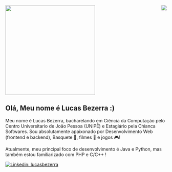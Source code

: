 <div>
<img align="right" src="[https://ibb.co/Brw8NcS](https://ibb.co/Brw8NcS"><img src="https://i.ibb.co/Brw8NcS/0264ec8b-a424-4e14-add1-88b4727d07f3.jpg)" width="280" />

## Olá, Meu nome é Lucas Bezerra :)

Meu nome é Lucas Bezerra, bacharelando em Ciência da Computação pelo Centro Universitario de João Pessoa (UNIPÊ) e Estagiário pela Chianca Softwares. Sou absolutamente apaixonado por Desenvolvimento Web (frontend e backend), Basquete 🏀, filmes 🎦 e jogos 🎮!

Atualmente, meu principal foco de desenvolvimento é Java e Python, mas também estou familiarizado com PHP e C/C++ !

[![Linkedin: lucasbezerra](https://img.shields.io/badge/-LinkedIn-blue?style=flat-square&logo=Linkedin&logoColor=white&link=https://www.linkedin.com/in/lucasmnf/)](https://www.linkedin.com/in/lucas-bezerra-b757b3221/)

</div>

 


